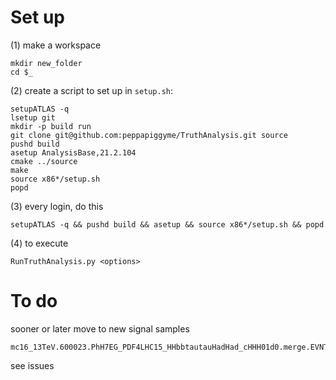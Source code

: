 # Set up

(1) make a workspace
```
mkdir new_folder
cd $_
```

(2) create a script to set up
in `setup.sh`:

```
setupATLAS -q
lsetup git
mkdir -p build run
git clone git@github.com:peppapiggyme/TruthAnalysis.git source
pushd build
asetup AnalysisBase,21.2.104
cmake ../source
make
source x86*/setup.sh
popd
```

(3) every login, do this
```
setupATLAS -q && pushd build && asetup && source x86*/setup.sh && popd
```

(4) to execute
```
RunTruthAnalysis.py <options>
```

# To do
sooner or later move to new signal samples
```
mc16_13TeV.600023.PhH7EG_PDF4LHC15_HHbbtautauHadHad_cHHH01d0.merge.EVNT.e7954_e7400
```
see issues
